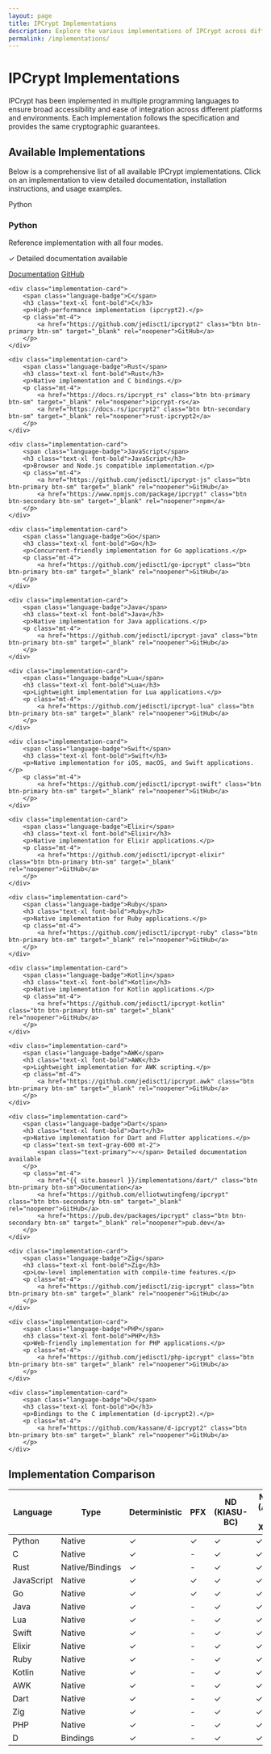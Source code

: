 ```yaml
---
layout: page
title: IPCrypt Implementations
description: Explore the various implementations of IPCrypt across different programming languages, including Python, C, Rust, JavaScript, Go, Java, Ruby, Kotlin, AWK, Dart, Zig, PHP, and D.
permalink: /implementations/
---
```


# IPCrypt Implementations

IPCrypt has been implemented in multiple programming languages to ensure broad accessibility and ease of integration across different platforms and environments. Each implementation follows the specification and provides the same cryptographic guarantees.

## Available Implementations

Below is a comprehensive list of all available IPCrypt implementations. Click on an implementation to view detailed documentation, installation instructions, and usage examples.

<div class="implementation-grid">
    <div class="implementation-card">
        <span class="language-badge">Python</span>
        <h3 class="text-xl font-bold">Python</h3>
        <p>Reference implementation with all four modes.</p>
        <p class="text-sm text-gray-600 mt-2">
            <span class="text-primary">✓</span> Detailed documentation available
        </p>
        <p class="mt-4">
            <a href="{{ site.baseurl }}/implementations/python/" class="btn btn-primary btn-sm">Documentation</a>
            <a href="https://github.com/jedisct1/draft-denis-ipcrypt/tree/main/implementations/python" class="btn btn-secondary btn-sm" target="_blank" rel="noopener">GitHub</a>
        </p>
    </div>
    
    <div class="implementation-card">
        <span class="language-badge">C</span>
        <h3 class="text-xl font-bold">C</h3>
        <p>High-performance implementation (ipcrypt2).</p>
        <p class="mt-4">
            <a href="https://github.com/jedisct1/ipcrypt2" class="btn btn-primary btn-sm" target="_blank" rel="noopener">GitHub</a>
        </p>
    </div>
    
    <div class="implementation-card">
        <span class="language-badge">Rust</span>
        <h3 class="text-xl font-bold">Rust</h3>
        <p>Native implementation and C bindings.</p>
        <p class="mt-4">
            <a href="https://docs.rs/ipcrypt_rs" class="btn btn-primary btn-sm" target="_blank" rel="noopener">ipcrypt-rs</a>
            <a href="https://docs.rs/ipcrypt2" class="btn btn-secondary btn-sm" target="_blank" rel="noopener">rust-ipcrypt2</a>
        </p>
    </div>
    
    <div class="implementation-card">
        <span class="language-badge">JavaScript</span>
        <h3 class="text-xl font-bold">JavaScript</h3>
        <p>Browser and Node.js compatible implementation.</p>
        <p class="mt-4">
            <a href="https://github.com/jedisct1/ipcrypt-js" class="btn btn-primary btn-sm" target="_blank" rel="noopener">GitHub</a>
            <a href="https://www.npmjs.com/package/ipcrypt" class="btn btn-secondary btn-sm" target="_blank" rel="noopener">npm</a>
        </p>
    </div>
    
    <div class="implementation-card">
        <span class="language-badge">Go</span>
        <h3 class="text-xl font-bold">Go</h3>
        <p>Concurrent-friendly implementation for Go applications.</p>
        <p class="mt-4">
            <a href="https://github.com/jedisct1/go-ipcrypt" class="btn btn-primary btn-sm" target="_blank" rel="noopener">GitHub</a>
        </p>
    </div>
    
    <div class="implementation-card">
        <span class="language-badge">Java</span>
        <h3 class="text-xl font-bold">Java</h3>
        <p>Native implementation for Java applications.</p>
        <p class="mt-4">
            <a href="https://github.com/jedisct1/ipcrypt-java" class="btn btn-primary btn-sm" target="_blank" rel="noopener">GitHub</a>
        </p>
    </div>
    
    <div class="implementation-card">
        <span class="language-badge">Lua</span>
        <h3 class="text-xl font-bold">Lua</h3>
        <p>Lightweight implementation for Lua applications.</p>
        <p class="mt-4">
            <a href="https://github.com/jedisct1/ipcrypt-lua" class="btn btn-primary btn-sm" target="_blank" rel="noopener">GitHub</a>
        </p>
    </div>
    
    <div class="implementation-card">
        <span class="language-badge">Swift</span>
        <h3 class="text-xl font-bold">Swift</h3>
        <p>Native implementation for iOS, macOS, and Swift applications.</p>
        <p class="mt-4">
            <a href="https://github.com/jedisct1/ipcrypt-swift" class="btn btn-primary btn-sm" target="_blank" rel="noopener">GitHub</a>
        </p>
    </div>
    
    <div class="implementation-card">
        <span class="language-badge">Elixir</span>
        <h3 class="text-xl font-bold">Elixir</h3>
        <p>Native implementation for Elixir applications.</p>
        <p class="mt-4">
            <a href="https://github.com/jedisct1/ipcrypt-elixir" class="btn btn-primary btn-sm" target="_blank" rel="noopener">GitHub</a>
        </p>
    </div>
    
    <div class="implementation-card">
        <span class="language-badge">Ruby</span>
        <h3 class="text-xl font-bold">Ruby</h3>
        <p>Native implementation for Ruby applications.</p>
        <p class="mt-4">
            <a href="https://github.com/jedisct1/ipcrypt-ruby" class="btn btn-primary btn-sm" target="_blank" rel="noopener">GitHub</a>
        </p>
    </div>
    
    <div class="implementation-card">
        <span class="language-badge">Kotlin</span>
        <h3 class="text-xl font-bold">Kotlin</h3>
        <p>Native implementation for Kotlin applications.</p>
        <p class="mt-4">
            <a href="https://github.com/jedisct1/ipcrypt-kotlin" class="btn btn-primary btn-sm" target="_blank" rel="noopener">GitHub</a>
        </p>
    </div>
    
    <div class="implementation-card">
        <span class="language-badge">AWK</span>
        <h3 class="text-xl font-bold">AWK</h3>
        <p>Lightweight implementation for AWK scripting.</p>
        <p class="mt-4">
            <a href="https://github.com/jedisct1/ipcrypt.awk" class="btn btn-primary btn-sm" target="_blank" rel="noopener">GitHub</a>
        </p>
    </div>
    
    <div class="implementation-card">
        <span class="language-badge">Dart</span>
        <h3 class="text-xl font-bold">Dart</h3>
        <p>Native implementation for Dart and Flutter applications.</p>
        <p class="text-sm text-gray-600 mt-2">
            <span class="text-primary">✓</span> Detailed documentation available
        </p>
        <p class="mt-4">
            <a href="{{ site.baseurl }}/implementations/dart/" class="btn btn-primary btn-sm">Documentation</a>
            <a href="https://github.com/elliotwutingfeng/ipcrypt" class="btn btn-secondary btn-sm" target="_blank" rel="noopener">GitHub</a>
            <a href="https://pub.dev/packages/ipcrypt" class="btn btn-secondary btn-sm" target="_blank" rel="noopener">pub.dev</a>
        </p>
    </div>
    
    <div class="implementation-card">
        <span class="language-badge">Zig</span>
        <h3 class="text-xl font-bold">Zig</h3>
        <p>Low-level implementation with compile-time features.</p>
        <p class="mt-4">
            <a href="https://github.com/jedisct1/zig-ipcrypt" class="btn btn-primary btn-sm" target="_blank" rel="noopener">GitHub</a>
        </p>
    </div>
    
    <div class="implementation-card">
        <span class="language-badge">PHP</span>
        <h3 class="text-xl font-bold">PHP</h3>
        <p>Web-friendly implementation for PHP applications.</p>
        <p class="mt-4">
            <a href="https://github.com/jedisct1/php-ipcrypt" class="btn btn-primary btn-sm" target="_blank" rel="noopener">GitHub</a>
        </p>
    </div>
    
    <div class="implementation-card">
        <span class="language-badge">D</span>
        <h3 class="text-xl font-bold">D</h3>
        <p>Bindings to the C implementation (d-ipcrypt2).</p>
        <p class="mt-4">
            <a href="https://github.com/kassane/d-ipcrypt2" class="btn btn-primary btn-sm" target="_blank" rel="noopener">GitHub</a>
        </p>
    </div>
</div>

## Implementation Comparison

<div class="overflow-x-auto">
    <table class="min-w-full bg-white border">
        <thead>
            <tr>
                <th class="py-2 px-4 border">Language</th>
                <th class="py-2 px-4 border">Type</th>
                <th class="py-2 px-4 border">Deterministic</th>
                <th class="py-2 px-4 border">PFX</th>
                <th class="py-2 px-4 border">ND (KIASU-BC)</th>
                <th class="py-2 px-4 border">NDX (AES-XTS)</th>
                <th class="py-2 px-4 border">IPv4</th>
                <th class="py-2 px-4 border">IPv6</th>
                <th class="py-2 px-4 border">License</th>
            </tr>
        </thead>
        <tbody>
            <tr>
                <td class="py-2 px-4 border">Python</td>
                <td class="py-2 px-4 border">Native</td>
                <td class="py-2 px-4 border text-center">✓</td>
                <td class="py-2 px-4 border text-center">✓</td>
                <td class="py-2 px-4 border text-center">✓</td>
                <td class="py-2 px-4 border text-center">✓</td>
                <td class="py-2 px-4 border text-center">✓</td>
                <td class="py-2 px-4 border text-center">✓</td>
                <td class="py-2 px-4 border">ISC</td>
            </tr>
            <tr>
                <td class="py-2 px-4 border">C</td>
                <td class="py-2 px-4 border">Native</td>
                <td class="py-2 px-4 border text-center">✓</td>
                <td class="py-2 px-4 border text-center">-</td>
                <td class="py-2 px-4 border text-center">✓</td>
                <td class="py-2 px-4 border text-center">✓</td>
                <td class="py-2 px-4 border text-center">✓</td>
                <td class="py-2 px-4 border text-center">✓</td>
                <td class="py-2 px-4 border">ISC</td>
            </tr>
            <tr>
                <td class="py-2 px-4 border">Rust</td>
                <td class="py-2 px-4 border">Native/Bindings</td>
                <td class="py-2 px-4 border text-center">✓</td>
                <td class="py-2 px-4 border text-center">-</td>
                <td class="py-2 px-4 border text-center">✓</td>
                <td class="py-2 px-4 border text-center">✓</td>
                <td class="py-2 px-4 border text-center">✓</td>
                <td class="py-2 px-4 border text-center">✓</td>
                <td class="py-2 px-4 border">ISC</td>
            </tr>
            <tr>
                <td class="py-2 px-4 border">JavaScript</td>
                <td class="py-2 px-4 border">Native</td>
                <td class="py-2 px-4 border text-center">✓</td>
                <td class="py-2 px-4 border text-center">✓</td>
                <td class="py-2 px-4 border text-center">✓</td>
                <td class="py-2 px-4 border text-center">✓</td>
                <td class="py-2 px-4 border text-center">✓</td>
                <td class="py-2 px-4 border text-center">✓</td>
                <td class="py-2 px-4 border">ISC</td>
            </tr>
            <tr>
                <td class="py-2 px-4 border">Go</td>
                <td class="py-2 px-4 border">Native</td>
                <td class="py-2 px-4 border text-center">✓</td>
                <td class="py-2 px-4 border text-center">✓</td>
                <td class="py-2 px-4 border text-center">✓</td>
                <td class="py-2 px-4 border text-center">✓</td>
                <td class="py-2 px-4 border text-center">✓</td>
                <td class="py-2 px-4 border text-center">✓</td>
                <td class="py-2 px-4 border">ISC</td>
            </tr>
            <tr>
                <td class="py-2 px-4 border">Java</td>
                <td class="py-2 px-4 border">Native</td>
                <td class="py-2 px-4 border text-center">✓</td>
                <td class="py-2 px-4 border text-center">-</td>
                <td class="py-2 px-4 border text-center">✓</td>
                <td class="py-2 px-4 border text-center">✓</td>
                <td class="py-2 px-4 border text-center">✓</td>
                <td class="py-2 px-4 border text-center">✓</td>
                <td class="py-2 px-4 border">ISC</td>
            </tr>
            <tr>
                <td class="py-2 px-4 border">Lua</td>
                <td class="py-2 px-4 border">Native</td>
                <td class="py-2 px-4 border text-center">✓</td>
                <td class="py-2 px-4 border text-center">-</td>
                <td class="py-2 px-4 border text-center">✓</td>
                <td class="py-2 px-4 border text-center">✓</td>
                <td class="py-2 px-4 border text-center">✓</td>
                <td class="py-2 px-4 border text-center">✓</td>
                <td class="py-2 px-4 border">ISC</td>
            </tr>
            <tr>
                <td class="py-2 px-4 border">Swift</td>
                <td class="py-2 px-4 border">Native</td>
                <td class="py-2 px-4 border text-center">✓</td>
                <td class="py-2 px-4 border text-center">-</td>
                <td class="py-2 px-4 border text-center">✓</td>
                <td class="py-2 px-4 border text-center">✓</td>
                <td class="py-2 px-4 border text-center">✓</td>
                <td class="py-2 px-4 border text-center">✓</td>
                <td class="py-2 px-4 border">ISC</td>
            </tr>
            <tr>
                <td class="py-2 px-4 border">Elixir</td>
                <td class="py-2 px-4 border">Native</td>
                <td class="py-2 px-4 border text-center">✓</td>
                <td class="py-2 px-4 border text-center">-</td>
                <td class="py-2 px-4 border text-center">✓</td>
                <td class="py-2 px-4 border text-center">✓</td>
                <td class="py-2 px-4 border text-center">✓</td>
                <td class="py-2 px-4 border text-center">✓</td>
                <td class="py-2 px-4 border">ISC</td>
            </tr>
            <tr>
                <td class="py-2 px-4 border">Ruby</td>
                <td class="py-2 px-4 border">Native</td>
                <td class="py-2 px-4 border text-center">✓</td>
                <td class="py-2 px-4 border text-center">-</td>
                <td class="py-2 px-4 border text-center">✓</td>
                <td class="py-2 px-4 border text-center">✓</td>
                <td class="py-2 px-4 border text-center">✓</td>
                <td class="py-2 px-4 border text-center">✓</td>
                <td class="py-2 px-4 border">ISC</td>
            </tr>
            <tr>
                <td class="py-2 px-4 border">Kotlin</td>
                <td class="py-2 px-4 border">Native</td>
                <td class="py-2 px-4 border text-center">✓</td>
                <td class="py-2 px-4 border text-center">-</td>
                <td class="py-2 px-4 border text-center">✓</td>
                <td class="py-2 px-4 border text-center">✓</td>
                <td class="py-2 px-4 border text-center">✓</td>
                <td class="py-2 px-4 border text-center">✓</td>
                <td class="py-2 px-4 border">ISC</td>
            </tr>
            <tr>
                <td class="py-2 px-4 border">AWK</td>
                <td class="py-2 px-4 border">Native</td>
                <td class="py-2 px-4 border text-center">✓</td>
                <td class="py-2 px-4 border text-center">-</td>
                <td class="py-2 px-4 border text-center">✓</td>
                <td class="py-2 px-4 border text-center">✓</td>
                <td class="py-2 px-4 border text-center">✓</td>
                <td class="py-2 px-4 border text-center">✓</td>
                <td class="py-2 px-4 border">ISC</td>
            </tr>
            <tr>
                <td class="py-2 px-4 border">Dart</td>
                <td class="py-2 px-4 border">Native</td>
                <td class="py-2 px-4 border text-center">✓</td>
                <td class="py-2 px-4 border text-center">-</td>
                <td class="py-2 px-4 border text-center">✓</td>
                <td class="py-2 px-4 border text-center">✓</td>
                <td class="py-2 px-4 border text-center">✓</td>
                <td class="py-2 px-4 border text-center">✓</td>
                <td class="py-2 px-4 border">ISC</td>
            </tr>
            <tr>
                <td class="py-2 px-4 border">Zig</td>
                <td class="py-2 px-4 border">Native</td>
                <td class="py-2 px-4 border text-center">✓</td>
                <td class="py-2 px-4 border text-center">-</td>
                <td class="py-2 px-4 border text-center">✓</td>
                <td class="py-2 px-4 border text-center">✓</td>
                <td class="py-2 px-4 border text-center">✓</td>
                <td class="py-2 px-4 border text-center">✓</td>
                <td class="py-2 px-4 border">ISC</td>
            </tr>
            <tr>
                <td class="py-2 px-4 border">PHP</td>
                <td class="py-2 px-4 border">Native</td>
                <td class="py-2 px-4 border text-center">✓</td>
                <td class="py-2 px-4 border text-center">-</td>
                <td class="py-2 px-4 border text-center">✓</td>
                <td class="py-2 px-4 border text-center">✓</td>
                <td class="py-2 px-4 border text-center">✓</td>
                <td class="py-2 px-4 border text-center">✓</td>
                <td class="py-2 px-4 border">ISC</td>
            </tr>
            <tr>
                <td class="py-2 px-4 border">D</td>
                <td class="py-2 px-4 border">Bindings</td>
                <td class="py-2 px-4 border text-center">✓</td>
                <td class="py-2 px-4 border text-center">-</td>
                <td class="py-2 px-4 border text-center">✓</td>
                <td class="py-2 px-4 border text-center">✓</td>
                <td class="py-2 px-4 border text-center">✓</td>
                <td class="py-2 px-4 border text-center">✓</td>
                <td class="py-2 px-4 border">ISC</td>
            </tr>
        </tbody>
            </table>
        </div>